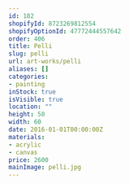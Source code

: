 ```yaml
---
id: 182
shopifyId: 8723269812554
shopifyOptionId: 47772444557642
order: 406
title: Pelli
slug: pelli
url: art-works/pelli
aliases: []
categories:
- painting
inStock: true
isVisible: true
location: ""
height: 50
width: 60
date: 2016-01-01T00:00:00Z
materials:
- acrylic
- canvas
price: 2600
mainImage: pelli.jpg
---
```

